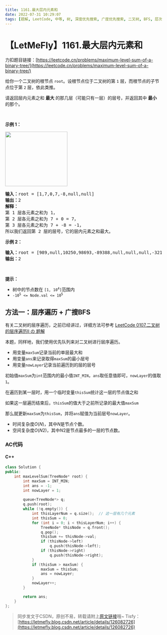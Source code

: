 ```yaml
---
title: 1161.最大层内元素和
date: 2022-07-31 10:29:07
tags: [题解, LeetCode, 中等, 树, 深度优先搜索, 广度优先搜索, 二叉树, BFS, 层次遍历, 层序遍历]
---
```


# 【LetMeFly】1161.最大层内元素和

力扣题目链接：[https://leetcode.cn/problems/maximum-level-sum-of-a-binary-tree/](https://leetcode.cn/problems/maximum-level-sum-of-a-binary-tree/)

<p>给你一个二叉树的根节点&nbsp;<code>root</code>。设根节点位于二叉树的第 <code>1</code> 层，而根节点的子节点位于第 <code>2</code> 层，依此类推。</p>

<p>请返回层内元素之和 <strong>最大</strong> 的那几层（可能只有一层）的层号，并返回其中&nbsp;<strong>最小</strong> 的那个。</p>

<p>&nbsp;</p>

<p><strong>示例 1：</strong></p>

<p><strong><img alt="" src="https://assets.leetcode-cn.com/aliyun-lc-upload/uploads/2019/08/17/capture.jpeg" style="height: 175px; width: 200px;" /></strong></p>

<pre>
<strong>输入：</strong>root = [1,7,0,7,-8,null,null]
<strong>输出：</strong>2
<strong>解释：</strong>
第 1 层各元素之和为 1，
第 2 层各元素之和为 7 + 0 = 7，
第 3 层各元素之和为 7 + -8 = -1，
所以我们返回第 2 层的层号，它的层内元素之和最大。
</pre>

<p><strong>示例 2：</strong></p>

<pre>
<strong>输入：</strong>root = [989,null,10250,98693,-89388,null,null,null,-32127]
<strong>输出：</strong>2
</pre>

<p>&nbsp;</p>

<p><strong>提示：</strong></p>

<ul>
	<li>树中的节点数在<meta charset="UTF-8" />&nbsp;<code>[1, 10<sup>4</sup>]</code>范围内<meta charset="UTF-8" /></li>
	<li><code>-10<sup>5</sup>&nbsp;&lt;= Node.val &lt;= 10<sup>5</sup></code></li>
</ul>


    
## 方法一：层序遍历 + 广搜BFS

有关二叉树的层序遍历，之前已经讲过，详细方法可参考 [LeetCode 0107.二叉树的层序遍历II の 题解](https://blog.tisfy.eu.org/2022/07/04/LeetCode%200107.%E4%BA%8C%E5%8F%89%E6%A0%91%E7%9A%84%E5%B1%82%E5%BA%8F%E9%81%8D%E5%8E%86II/)

本题，同样地，我们使用优先队列来对二叉树进行层序遍历。

+ 用变量```maxSum```记录当前的单层最大和
+ 用变量```ans```来记录取得```maxSum```的最小层号
+ 用变量```nowLayer```记录当前遍历到的层的层号

初始值```maxSum```为```int```范围内的最小值```INT_MIN```，```ans```取任意值即可，```nowLayer```的值取```1```。

在遍历到某一层时，用一个临时变量```thisSum```统计这一层的节点值之和

如果这一层遍历结束后，```thisSum```的值大于之前所记录的最大值```maxSum```

那么就更新```maxSum```为```thisSum```，并将```ans```赋值为当前层号```nowLayer```。

+ 时间复杂度$O(N)$，其中$N$是节点个数。
+ 空间复杂度$O(N2)$，其中$N2$是节点最多的一层的节点数。

### AC代码

#### C++

```cpp
class Solution {
public:
    int maxLevelSum(TreeNode* root) {
        int maxSum = INT_MIN;
        int ans = -1;
        int nowLayer = 1;
        
        queue<TreeNode*> q;
        q.push(root);
        while (!q.empty()) {
            int thisLayerNum = q.size();  // 这一层有几个元素
            int thisSum = 0;
            for (int i = 0; i < thisLayerNum; i++) {
                TreeNode* thisNode = q.front();
                q.pop();
                thisSum += thisNode->val;
                if (thisNode->left)
                    q.push(thisNode->left);
                if (thisNode->right)
                    q.push(thisNode->right);
            }
            if (thisSum > maxSum) {
                maxSum = thisSum;
                ans = nowLayer;
            }
            nowLayer++;
        }

        return ans;
    }
};
```

> 同步发文于CSDN，原创不易，转载请附上[原文链接](https://blog.tisfy.eu.org/2022/07/31/LeetCode%201161.%E6%9C%80%E5%A4%A7%E5%B1%82%E5%86%85%E5%85%83%E7%B4%A0%E5%92%8C/)哦~
> Tisfy：[https://letmefly.blog.csdn.net/article/details/126082726](https://letmefly.blog.csdn.net/article/details/126082726)
